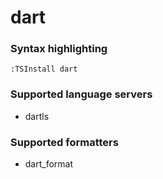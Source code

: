 # dart

### Syntax highlighting

```vim
:TSInstall dart
```

### Supported language servers

- dartls

### Supported formatters

- dart_format

